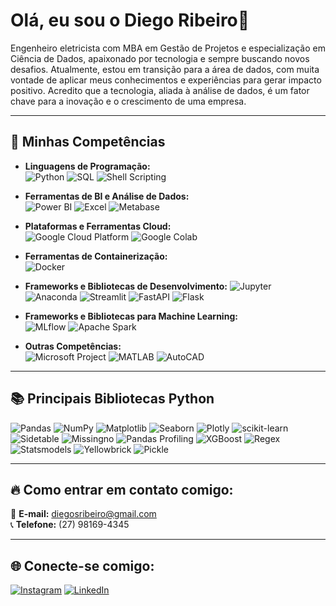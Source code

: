 # Olá, eu sou o Diego Ribeiro👋

Engenheiro eletricista com MBA em Gestão de Projetos e especialização em Ciência de Dados, apaixonado por tecnologia e sempre buscando novos desafios. 
Atualmente, estou em transição para a área de dados, com muita vontade de aplicar meus conhecimentos e experiências para gerar impacto positivo.
Acredito que a tecnologia, aliada à análise de dados, é um fator chave para a inovação e o crescimento de uma empresa.

---

## 🚀 Minhas Competências

- **Linguagens de Programação:**  
  ![Python](https://img.shields.io/badge/-Python-3776AB?style=flat-square&logo=Python&logoColor=white)
  ![SQL](https://img.shields.io/badge/-SQL-4479A1?style=flat-square&logo=MySQL&logoColor=white)
  ![Shell Scripting](https://img.shields.io/badge/-Shell_Scripting-4EAA25?style=flat-square&logo=gnu-bash&logoColor=white)

- **Ferramentas de BI e Análise de Dados:**  
  ![Power BI](https://img.shields.io/badge/-Power%20BI-F2C811?style=flat-square&logo=Power-BI&logoColor=black)
  ![Excel](https://img.shields.io/badge/-Excel-217346?style=flat-square&logo=Microsoft-Excel&logoColor=white)
  ![Metabase](https://img.shields.io/badge/-Metabase-509EE3?style=flat-square&logo=Metabase&logoColor=white)

- **Plataformas e Ferramentas Cloud:**  
  ![Google Cloud Platform](https://img.shields.io/badge/-GCP-4285F4?style=flat-square&logo=Google-Cloud&logoColor=white)
  ![Google Colab](https://img.shields.io/badge/-Google%20Colab-F9AB00?style=flat-square&logo=Google-Colab&logoColor=white)

- **Ferramentas de Containerização:**  
  ![Docker](https://img.shields.io/badge/-Docker-2496ED?style=flat-square&logo=Docker&logoColor=white)

- **Frameworks e Bibliotecas de Desenvolvimento:**
  ![Jupyter](https://img.shields.io/badge/-Jupyter-F37626?style=flat-square&logo=Jupyter&logoColor=white)
  ![Anaconda](https://img.shields.io/badge/-Anaconda-44A833?style=flat-square&logo=Anaconda&logoColor=white)
  ![Streamlit](https://img.shields.io/badge/-Streamlit-FF4B4B?style=flat-square&logo=Streamlit&logoColor=white)
  ![FastAPI](https://img.shields.io/badge/-FastAPI-009688?style=flat-square&logo=FastAPI&logoColor=white)
  ![Flask](https://img.shields.io/badge/-Flask-000000?style=flat-square&logo=Flask&logoColor=white)

- **Frameworks e Bibliotecas para Machine Learning:**  
  ![MLflow](https://img.shields.io/badge/-MLflow-0194E2?style=flat-square&logo=MLflow&logoColor=white)
  ![Apache Spark](https://img.shields.io/badge/-Apache%20Spark-E25A1C?style=flat-square&logo=Apache-Spark&logoColor=white)

- **Outras Competências:**  
  ![Microsoft Project](https://img.shields.io/badge/-Microsoft%20Project-217346?style=flat-square&logo=Microsoft&logoColor=white)
  ![MATLAB](https://img.shields.io/badge/-MATLAB-0076A8?style=flat-square&logo=MathWorks&logoColor=white)
  ![AutoCAD](https://img.shields.io/badge/-AutoCAD-EE3124?style=flat-square&logo=Autodesk&logoColor=white)

---

## 📚 Principais Bibliotecas Python

![Pandas](https://img.shields.io/badge/-Pandas-150458?style=flat-square&logo=Pandas&logoColor=white) ![NumPy](https://img.shields.io/badge/-NumPy-013243?style=flat-square&logo=NumPy&logoColor=white) ![Matplotlib](https://img.shields.io/badge/-Matplotlib-11557C?style=flat-square&logo=Matplotlib&logoColor=white) ![Seaborn](https://img.shields.io/badge/-Seaborn-3776AB?style=flat-square&logo=Seaborn&logoColor=white) ![Plotly](https://img.shields.io/badge/-Plotly-3F4F75?style=flat-square&logo=Plotly&logoColor=white) ![scikit-learn](https://img.shields.io/badge/-Scikit--Learn-F7931E?style=flat-square&logo=scikit-learn&logoColor=white) ![Sidetable](https://img.shields.io/badge/-Sidetable-3776AB?style=flat-square&logo=Python&logoColor=white) ![Missingno](https://img.shields.io/badge/-Missingno-333333?style=flat-square&logo=Python&logoColor=white) ![Pandas Profiling](https://img.shields.io/badge/-Pandas%20Profiling-150458?style=flat-square&logo=Pandas&logoColor=white) ![XGBoost](https://img.shields.io/badge/-XGBoost-EB0028?style=flat-square&logo=XGBoost&logoColor=white) ![Regex](https://img.shields.io/badge/-Regex-3776AB?style=flat-square&logo=Python&logoColor=white) ![Statsmodels](https://img.shields.io/badge/-Statsmodels-3776AB?style=flat-square&logo=Python&logoColor=white) ![Yellowbrick](https://img.shields.io/badge/-Yellowbrick-FFD43B?style=flat-square&logo=Python&logoColor=white) ![Pickle](https://img.shields.io/badge/-Pickle-1C3F94?style=flat-square&logo=Python&logoColor=white)

---

## 🔥 Como entrar em contato comigo:
📧 **E-mail:** diegosribeiro@gmail.com  
📞 **Telefone:** (27) 98169-4345

---

## 🌐 Conecte-se comigo:

[![Instagram](https://img.shields.io/badge/-Instagram-E4405F?style=for-the-badge&logo=Instagram&logoColor=white)](https://www.instagram.com/diegoribeiro.jpg/?hl=pt-br)
[![LinkedIn](https://img.shields.io/badge/-LinkedIn-0A66C2?style=for-the-badge&logo=LinkedIn&logoColor=white)](https://www.linkedin.com/in/diego-ribeiro-55587337/)
